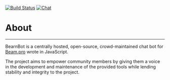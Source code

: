 [![Build Status](https://travis-ci.org/SReject/BearnBot.svg?branch=master)](https://travis-ci.org/SReject/BearnBot) [![Chat](https://badges.gitter.im/SReject/BearnBot.svg)](https://gitter.im/SReject/BearnBot?utm_source=badge&utm_medium=badge&utm_campaign=pr-badge&utm_content=badge)

# About  
-----

BearnBot is a centrally hosted, open-source, crowd-maintained chat bot for [Beam.pro](https://beam.pro) wrote in JavaScript.  

The project aims to empower community members by giving them a voice in the development and maintenance of the provided tools while lending stability and integrity to the project.
